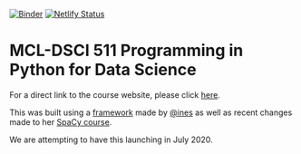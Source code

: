 [![Binder](https://mybinder.org/badge_logo.svg)](https://mybinder.org/v2/gh/UBC-MDS/DSCI_531_data-visualization-course/binder) [![Netlify Status](https://api.netlify.com/api/v1/badges/78480e30-5dca-45d9-a28f-8dc797de8a87/deploy-status)](https://app.netlify.com/sites/dsci-531-data-visualization-course/deploys)

# MCL-DSCI 511 Programming in Python for Data Science 

For a direct link to the course website, please click [here](https://mcl-dsci-511-programming-in-python.netlify.app/en).

This was built using a [framework](https://github.com/ines/course-starter-python) made by [@ines](https://github.com/ines) as well as recent changes made to her [SpaCy course](https://github.com/ines/spacy-course). 

We are attempting to have this launching in July 2020.

